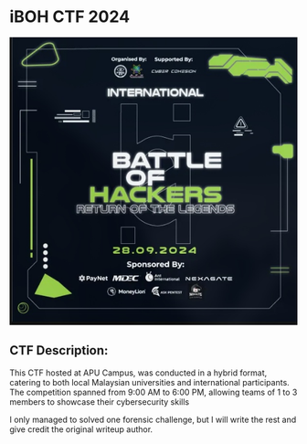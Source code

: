# iBOH CTF 2024

![ibohctf](ibohctf.jpg)

## CTF Description:

This CTF hosted at APU Campus, was conducted in a hybrid format, catering to both local Malaysian universities and international participants. The competition spanned from 9:00 AM to 6:00 PM, allowing teams of 1 to 3 members to showcase their cybersecurity skills

I only managed to solved one forensic challenge, but I will write the rest and give credit the original writeup author.


